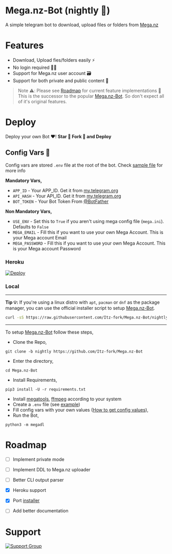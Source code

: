 # Mega.nz-Bot (nightly 🌃)
A simple telegram bot to download, upload files or folders from [Mega.nz](https://mega.nz/)


# Features
- Download, Upload fies/folders easily ⚡
- No login required 🙅‍♂️
- Support for Mega.nz user account 🗃️
- Support for both private and public content 🤝

> Note ⚠️️:
> Please see [Roadmap](#Roadmap) for current feature implementations 🤗
> This is the successor to the popular [Mega.nz-Bot](https://github.com/Itz-fork/Mega.nz-Bot/tree/legacy). So don't expect all of it's original features.


# Deploy
Deploy your own Bot ♥️! **Star 🌟 Fork 🍴 and Deploy**

## Config Vars 📓
Config vars are stored `.env` file at the root of the bot. Check [sample file](/.env.sample) for more info

**Mandatory Vars,**
- `APP_ID` - Your APP_ID. Get it from [my.telegram.org](my.telegram.org)
- `API_HASH` - Your API_ID. Get it from [my.telegram.org](my.telegram.org)
- `BOT_TOKEN` - Your Bot Token From [@BotFather](https://t.me/BotFather)

**Non Mandatory Vars,**
- `USE_ENV` - Set this to `True` if you aren't using mega config file (`mega.ini`). Defaults to `False`
- `MEGA_EMAIL` - Fill this if you want to use your own Mega Account. This is your Mega account Email
- `MEGA_PASSWORD` - Fill this if you want to use your own Mega Account. This is your Mega account Password

### Heroku
[![Deploy](https://www.herokucdn.com/deploy/button.svg)](https://github.com/Itz-fork/X-Bin-Patch#deployment)

### Local
---
**Tip 💡:**
If you're using a linux distro with `apt`, `pacman` or `dnf` as the package manager, you can use the official installer script to setup [Mega.nz-Bot](https://github.com/Itz-fork/Mega.nz-Bot).

```bash
curl -sS https://raw.githubusercontent.com/Itz-fork/Mega.nz-Bot/nightly/installer.sh | bash
```
---

To setup [Mega.nz-Bot](https://github.com/Itz-fork/Mega.nz-Bot) follow these steps,

- Clone the Repo,
```
git clone -b nightly https://github.com/Itz-fork/Mega.nz-Bot
```
- Enter the directory,
```
cd Mega.nz-Bot
```
- Install Requirements,
```
pip3 install -U -r requirements.txt
```
- Install [megatools](https://megatools.megous.com/), [ffmpeg](https://ffmpeg.org/download.html) according to your system
- Create a `.env` file (see [example](/.env.sample))
- Fill config vars with your own values ([How to get config values](https://github.com/Itz-fork/Mega.nz-Bot#config-vars-)),
- Run the Bot,
```
python3 -m megadl
```

# Roadmap
- [ ] Implement private mode
- [ ] Implement DDL to Mega.nz uploader
- [ ] Better CLI output parser
- [x] Heroku support
- [x] Port [installer](https://github.com/Itz-fork/Mega.nz-Bot/blob/legacy/startup.sh)
- [ ] Add better documentation


# Support
[![Support Group](https://img.shields.io/badge/Support_Group-0a0a0a?style=for-the-badge&logo=telegram&logoColor=white)](https://t.me/Nexa_bots)